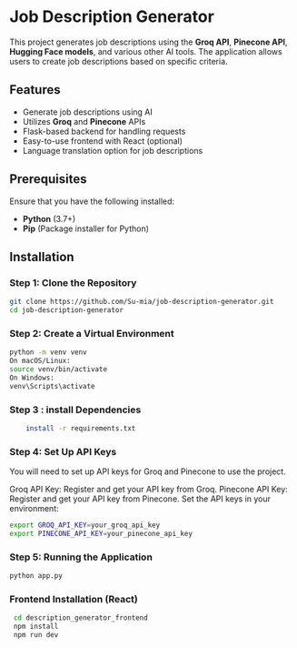 # Job Description Generator

This project generates job descriptions using the **Groq API**, **Pinecone API**, **Hugging Face models**, and various other AI tools. The application allows users to create job descriptions based on specific criteria.

## Features

- Generate job descriptions using AI
- Utilizes **Groq** and **Pinecone** APIs
- Flask-based backend for handling requests
- Easy-to-use frontend with React (optional)
- Language translation option for job descriptions

## Prerequisites

Ensure that you have the following installed:

- **Python** (3.7+)
- **Pip** (Package installer for Python)

## Installation

### Step 1: Clone the Repository

```bash
git clone https://github.com/Su-mia/job-description-generator.git
cd job-description-generator
```

### Step 2: Create a Virtual Environment
 ```bash 
 python -m venv venv
 On macOS/Linux: 
 source venv/bin/activate
 On Windows:
 venv\Scripts\activate
 ```
### Step 3 : install Dependencies 
 ```bash 
     install -r requirements.txt
```

### Step 4: Set Up API Keys
You will need to set up API keys for Groq and Pinecone to use the project.

Groq API Key: Register and get your API key from Groq.
Pinecone API Key: Register and get your API key from Pinecone.
Set the API keys in your environment:
```bash
export GROQ_API_KEY=your_groq_api_key
export PINECONE_API_KEY=your_pinecone_api_key
```

### Step 5: Running the Application
```bash
python app.py
```





### Frontend Installation (React)
```bash
 cd description_generator_frontend
 npm install
 npm run dev